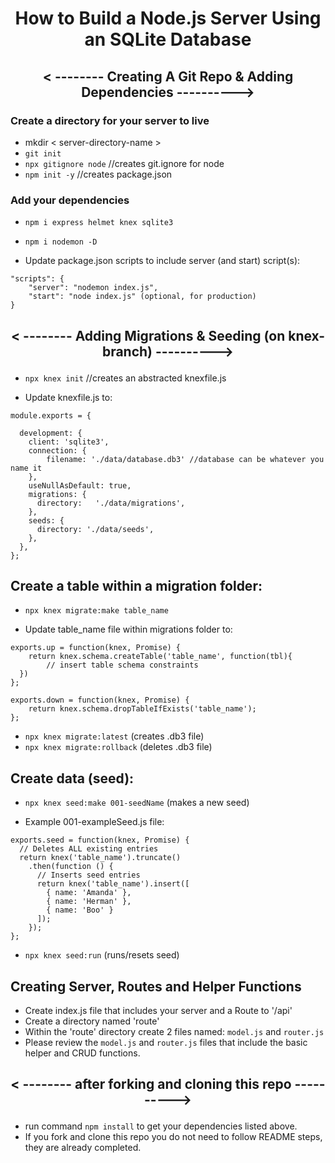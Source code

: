 # <p align="center">How to Build a Node.js Server Using an SQLite Database</p>

## <p align="center">< -------- Creating A Git Repo & Adding Dependencies ----------></p>

### Create a directory for your server to live

- mkdir < server-directory-name >
- `git init`              
- `npx gitignore node`    //creates git.ignore for node
- `npm init -y`           //creates package.json

### Add your dependencies

- `npm i express helmet knex sqlite3`         
- `npm i nodemon -D`	


- Update package.json scripts to include server (and start) script(s):

```
"scripts": {
	"server": "nodemon index.js",
	"start": "node index.js" (optional, for production)
}
```


## <p align="center">< -------- Adding Migrations & Seeding (on knex-branch) ----------></p>

- `npx knex init`    //creates an abstracted knexfile.js

- Update knexfile.js to:

```
module.exports = {

  development: {
    client: 'sqlite3',
    connection: {
        filename: './data/database.db3' //database can be whatever you name it
    },
    useNullAsDefault: true,
    migrations: {
      directory:   './data/migrations',
    }, 
    seeds: {
      directory: './data/seeds',
    },
  },
};
```

## Create a table within a migration folder:

- `npx knex migrate:make table_name`

- Update table_name file within migrations folder to:

```
exports.up = function(knex, Promise) {
    return knex.schema.createTable('table_name', function(tbl){
        // insert table schema constraints
  })
};

exports.down = function(knex, Promise) {
    return knex.schema.dropTableIfExists('table_name');
};

```

- `npx knex migrate:latest`     (creates .db3 file)
- `npx knex migrate:rollback`   (deletes .db3 file)

## Create data (seed):

- `npx knex seed:make 001-seedName`    (makes a new seed)

- Example 001-exampleSeed.js file:

```
exports.seed = function(knex, Promise) {
  // Deletes ALL existing entries
  return knex('table_name').truncate()
    .then(function () {
      // Inserts seed entries
      return knex('table_name').insert([
        { name: 'Amanda' },
        { name: 'Herman' },
        { name: 'Boo' }
      ]);
    });
};
```

- `npx knex seed:run`		               (runs/resets seed)



## Creating Server, Routes and Helper Functions

- Create index.js file that includes your server and a Route to '/api'
- Create a directory named 'route'
- Within the 'route' directory create 2 files named: `model.js` and `router.js`
- Please review the `model.js` and `router.js` files that include the basic helper and CRUD functions.



## <p align="center">< -------- after forking and cloning this repo ----------></p>

- run command `npm install` to get your dependencies listed above.
- If you fork and clone this repo you do not need to follow README steps, they are already completed. 


